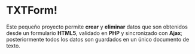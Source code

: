 # TXTForm!

Este pequeño proyecto permite **crear** y **eliminar** datos que son obtenidos desde un formulario **HTML5**, validado en **PHP** y sincronizado con **Ajax**; posteriormente todos los datos son guardados en un único documento de texto.
